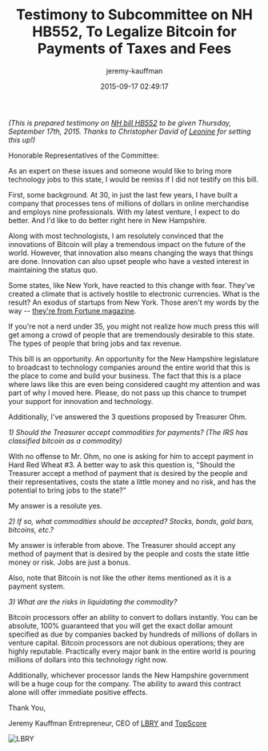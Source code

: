 ﻿---
author: jeremy-kauffman
title: "Testimony to Subcommittee on NH HB552, To Legalize Bitcoin for Payments of Taxes and Fees"
date: '2015-09-17 02:49:17'
---

*(This is prepared testimony on [NH bill HB552](http://www.gencourt.state.nh.us/legislation/2015/HB0552.html) to be given Thursday, September 17th, 2015. Thanks to Christopher David of [Leonine](http://leonine.io) for setting this up!)*

Honorable Representatives of the Committee:

As an expert on these issues and someone would like to bring more technology jobs to this state, I would be remiss if I did not testify on this bill.

First, some background. At 30, in just the last few years, I have built a company that processes tens of millions of dollars in online merchandise and employs nine professionals. With my latest venture, I expect to do better. And I'd like to do better right here in New Hampshire.

Along with most technologists, I am resolutely convinced that the innovations of Bitcoin will play a tremendous impact on the future of the world. However, that innovation also means changing the ways that things are done. Innovation can also upset people who have a vested interest in maintaining the status quo.

Some states, like New York, have reacted to this change with fear. They've created a climate that is actively hostile to electronic currencies. What is the result? An exodus of startups from New York. Those aren't my words by the way -- [they're from Fortune magazine](http://fortune.com/2015/08/14/bitcoin-startups-leave-new-york-bitlicense).

If you're not a nerd under 35, you might not realize how much press this will get among a crowd of people that are tremendously desirable to this state. The types of people that bring jobs and tax revenue.

This bill is an opportunity. An opportunity for the New Hampshire legislature to broadcast to technology companies around the entire world that this is the place to come and build your business. The fact that this is a place where laws like this are even being considered caught my attention and was part of why I moved here. Please, do not pass up this chance to trumpet your support for innovation and technology.

Additionally, I've answered the 3 questions proposed by Treasurer Ohm.

*1) Should the Treasurer accept commodities for payments? (The IRS has classified bitcoin as a commodity)*

With no offense to Mr. Ohm, no one is asking for him to accept payment in Hard Red Wheat #3. A better way to ask this question is, "Should the Treasurer accept a method of payment that is desired by the people and their representatives, costs the state a little money and no risk, and has the potential to bring jobs to the state?"

My answer is a resolute yes.

*2) If so, what commodities should be accepted? Stocks, bonds, gold bars, bitcoins, etc.?*

My answer is inferable from above. The Treasurer should accept any method of payment that is desired by the people and costs the state little money or risk. Jobs are just a bonus.

Also, note that Bitcoin is not like the other items mentioned as it is a payment system.

*3) What are the risks in liquidating the commodity?*

Bitcoin processors offer an ability to convert to dollars instantly. You can be absolute, 100% guaranteed that you will get the exact dollar amount specified as due by companies backed by hundreds of millions of dollars in venture capital. Bitcoin processors are not dubious operations; they are highly reputable. Practically every major bank in the entire world is pouring millions of dollars into this technology right now.

Additionally, whichever processor lands the New Hampshire government will be a huge coup for the company. The ability to award this contract alone will offer immediate positive effects.


Thank You,

Jeremy Kauffman
Entrepreneur, CEO of [LBRY](https://lbry.com) and [TopScore](http://usetopscore.com)

<img src="/img/header-logo-dark.png" alt="LBRY"/>
